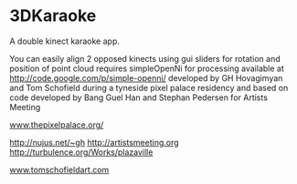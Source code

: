 3DKaraoke
=========

A double kinect karaoke app.

You can easily align 2 opposed kinects using gui sliders for rotation and position of point cloud requires simpleOpenNi for processing available at http://code.google.com/p/simple-openni/
developed by GH Hovagimyan and Tom Schofield during a tyneside pixel palace residency and based on code developed by Bang Guel Han and Stephan Pedersen for Artists Meeting

www.thepixelpalace.org/

http://nujus.net/~gh
http://artistsmeeting.org
http://turbulence.org/Works/plazaville

www.tomschofieldart.com